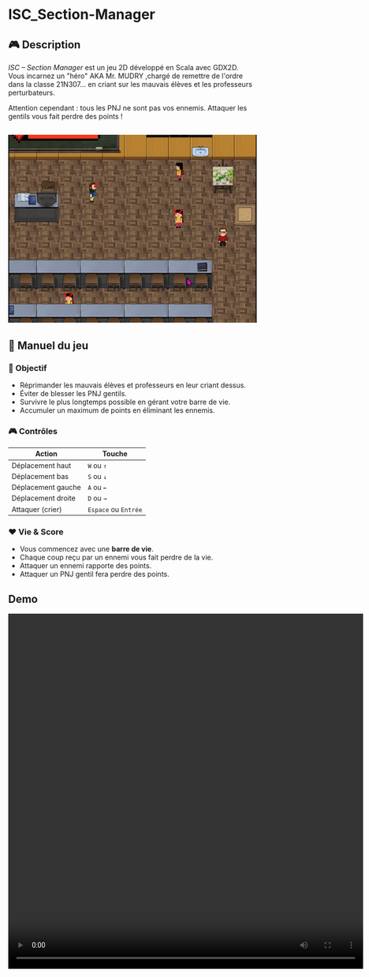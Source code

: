 # ISC_Section-Manager

## 🎮 Description

*ISC – Section Manager* est un jeu 2D développé en Scala avec GDX2D. Vous incarnez un "héro" AKA Mr. MUDRY ,chargé de remettre de l'ordre dans la classe 21N307... en criant sur les mauvais élèves et les professeurs perturbateurs.

Attention cependant : tous les PNJ ne sont pas vos ennemis. Attaquer les gentils vous fait perdre des points !

![img.png](img.png)
---

## 📖 Manuel du jeu

### 🎯 Objectif
- Réprimander les mauvais élèves et professeurs en leur criant dessus.
- Éviter de blesser les PNJ gentils.
- Survivre le plus longtemps possible en gérant votre barre de vie.
- Accumuler un maximum de points en éliminant les ennemis.

### 🎮 Contrôles

| Action                | Touche               |
|-----------------------|----------------------|
| Déplacement haut      | `W` ou `↑`           |
| Déplacement bas       | `S` ou `↓`           |
| Déplacement gauche    | `A` ou `←`           |
| Déplacement droite    | `D` ou `→`           |
| Attaquer (crier)      | `Espace` ou `Entrée` |

### ❤️ Vie & Score

- Vous commencez avec une **barre de vie**.
- Chaque coup reçu par un ennemi vous fait perdre de la vie.
- Attaquer un ennemi rapporte des points.
- Attaquer un PNJ gentil fera perdre des points.

##  Demo

<video width="720" height="720" controls>
<source src="ISC-SM_gameplay_video.mp4" type="video/mp4">
</video>

